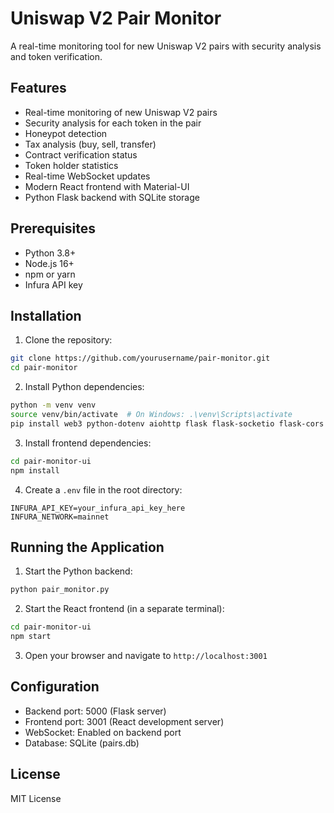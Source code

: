 # Uniswap V2 Pair Monitor

A real-time monitoring tool for new Uniswap V2 pairs with security analysis and token verification.

## Features

- Real-time monitoring of new Uniswap V2 pairs
- Security analysis for each token in the pair
- Honeypot detection
- Tax analysis (buy, sell, transfer)
- Contract verification status
- Token holder statistics
- Real-time WebSocket updates
- Modern React frontend with Material-UI
- Python Flask backend with SQLite storage

## Prerequisites

- Python 3.8+
- Node.js 16+
- npm or yarn
- Infura API key

## Installation

1. Clone the repository:
```bash
git clone https://github.com/yourusername/pair-monitor.git
cd pair-monitor
```

2. Install Python dependencies:
```bash
python -m venv venv
source venv/bin/activate  # On Windows: .\venv\Scripts\activate
pip install web3 python-dotenv aiohttp flask flask-socketio flask-cors
```

3. Install frontend dependencies:
```bash
cd pair-monitor-ui
npm install
```

4. Create a `.env` file in the root directory:
```
INFURA_API_KEY=your_infura_api_key_here
INFURA_NETWORK=mainnet
```

## Running the Application

1. Start the Python backend:
```bash
python pair_monitor.py
```

2. Start the React frontend (in a separate terminal):
```bash
cd pair-monitor-ui
npm start
```

3. Open your browser and navigate to `http://localhost:3001`

## Configuration

- Backend port: 5000 (Flask server)
- Frontend port: 3001 (React development server)
- WebSocket: Enabled on backend port
- Database: SQLite (pairs.db)

## License

MIT License 